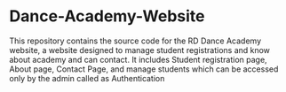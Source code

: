 # Dance-Academy-Website
This repository contains the source code for the RD Dance Academy website, a website designed to manage student registrations and know about academy and can contact. It includes Student registration page, About page, Contact Page, and manage students which can be accessed only by the admin called as Authentication
